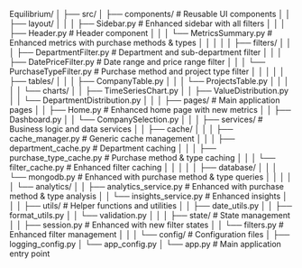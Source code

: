 Equilibrium/
│
├── src/
│   ├── components/          # Reusable UI components
│   │   ├── layout/
│   │   │   ├── Sidebar.py          # Enhanced sidebar with all filters
│   │   │   ├── Header.py           # Header component
│   │   │   └── MetricsSummary.py   # Enhanced metrics with purchase methods & types
│   │   │
│   │   ├── filters/
│   │   │   ├── DepartmentFilter.py    # Department and sub-department filter
│   │   │   ├── DatePriceFilter.py     # Date range and price range filter
│   │   │   └── PurchaseTypeFilter.py  # Purchase method and project type filter
│   │   │
│   │   ├── tables/
│   │   │   ├── CompanyTable.py
│   │   │   └── ProjectsTable.py
│   │   │
│   │   └── charts/
│   │       ├── TimeSeriesChart.py
│   │       ├── ValueDistribution.py
│   │       └── DepartmentDistribution.py
│   │
│   ├── pages/              # Main application pages
│   │   ├── Home.py              # Enhanced home page with new metrics
│   │   ├── Dashboard.py
│   │   └── CompanySelection.py
│   │
│   ├── services/           # Business logic and data services
│   │   ├── cache/
│   │   │   ├── cache_manager.py       # Generic cache management
│   │   │   ├── department_cache.py    # Department caching
│   │   │   ├── purchase_type_cache.py # Purchase method & type caching
│   │   │   └── filter_cache.py        # Enhanced filter caching
│   │   │
│   │   ├── database/
│   │   │   └── mongodb.py        # Enhanced with purchase method & type queries
│   │   │
│   │   └── analytics/
│   │       ├── analytics_service.py  # Enhanced with purchase method & type analysis
│   │       └── insights_service.py   # Enhanced insights
│   │
│   ├── utils/             # Helper functions and utilities
│   │   ├── date_utils.py
│   │   ├── format_utils.py
│   │   └── validation.py
│   │
│   ├── state/            # State management
│   │   ├── session.py     # Enhanced with new filter states
│   │   └── filters.py     # Enhanced filter management
│   │
│   └── config/           # Configuration files
│       ├── logging_config.py
│       └── app_config.py
│
└── app.py               # Main application entry point
